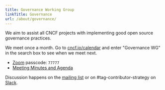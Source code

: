 ```yaml
---
title: Governance Working Group
linkTitle: Governance
url: /about/governance/
---
```



We aim to assist all CNCF projects with implementing good open source governance
practices.

We meet once a month.
Go to <a href="https://www.cncf.io/calendar/">cncf.io/calendar</a> and enter "Governance WG" in the search box to see when we meet next.
    
* [Zoom](https://zoom.us/my/cncftagcontributorstrategy?pwd=TnI0WU9Eb2I1RlRWdkl1R0k1WkZXUT09) passcode: `77777`
* [Meeting Minutes and Agenda](https://docs.google.com/document/d/1P9tQgCM6OwDHd1F8UnWuauL4KDVTMTp49_n64_w8nrs/edit)

Discussion happens on the [mailing list] or on #tag-contributor-strategy on [Slack].

[mailing list]: https://lists.cncf.io/g/cncf-tag-contributor-strategy
[Slack]: https://slack.cncf.io/
